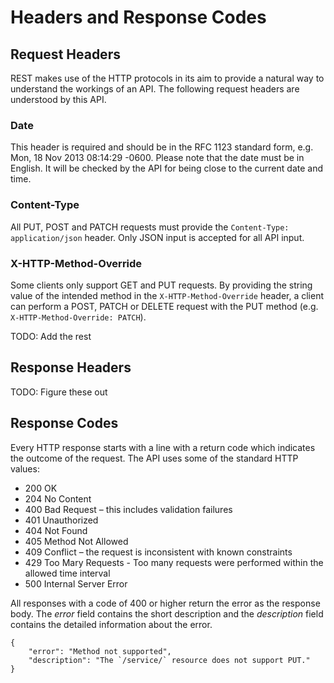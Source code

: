 # Headers and Response Codes

## Request Headers

REST makes use of the HTTP protocols in its aim to provide a natural way to
understand the workings of an API. The following request headers are understood
by this API.

### Date

This header is required and should be in the RFC 1123 standard form, e.g. Mon,
18 Nov 2013 08:14:29 -0600. Please note that the date must be in English. It
will be checked by the API for being close to the current date and time.

### Content-Type

All PUT, POST and PATCH requests must provide the `Content-Type:
application/json` header. Only JSON input is accepted for all API input.

### X-HTTP-Method-Override

Some clients only support GET and PUT requests. By providing the string value of
the intended method in the `X-HTTP-Method-Override` header, a client can perform
a POST, PATCH or DELETE request with the PUT method
(e.g. `X-HTTP-Method-Override: PATCH`).

TODO: Add the rest

## Response Headers

TODO: Figure these out

## Response Codes

Every HTTP response starts with a line with a return code which indicates the
outcome of the request. The API uses some of the standard HTTP values:

* 200 OK
* 204 No Content
* 400 Bad Request – this includes validation failures
* 401 Unauthorized
* 404 Not Found
* 405 Method Not Allowed
* 409 Conflict – the request is inconsistent with known constraints
* 429 Too Mary Requests - Too many requests were performed within the allowed time interval
* 500 Internal Server Error

All responses with a code of 400 or higher return the error as the response
body. The _error_ field contains the short description and the _description_
field contains the detailed information about the error.

```
{
    "error": "Method not supported",
    "description": "The `/service/` resource does not support PUT."
}
```
